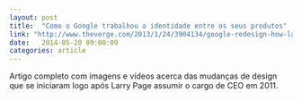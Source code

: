 ```yaml
---
layout: post
title:  "Como o Google trabalhou a identidade entre os seus produtos"
link: "http://www.theverge.com/2013/1/24/3904134/google-redesign-how-larry-page-engineered-beautiful-revolution"
date:   2014-05-20 09:00:09
categories: article
---
```


Artigo completo com imagens e vídeos acerca das mudanças de design que se iniciaram logo após Larry Page assumir o cargo de CEO em 2011.

